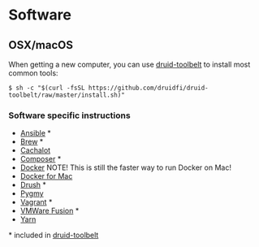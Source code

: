 # Software

## OSX/macOS

When getting a new computer, you can use [druid-toolbelt](https://github.com/druidfi/druid-toolbelt) to install most common tools: 

```
$ sh -c "$(curl -fsSL https://github.com/druidfi/druid-toolbelt/raw/master/install.sh)"
```

### Software specific instructions

- [Ansible](ansible.md) \*
- [Brew](brew.md) \*
- [Cachalot](cachalot.md) 
- [Composer](dcomposer.md) \*
- [Docker](docker.md) NOTE! This is still the faster way to run Docker on Mac!
- [Docker for Mac](docker_for_mac.md)
- [Drush](drush.md) \*
- [Pygmy](pygmy.md)
- [Vagrant](vagrant.md) \*
- [VMWare Fusion](vmware_fusion.md) \*
- [Yarn](yarn.md)

\* included in [druid-toolbelt](https://github.com/druidfi/druid-toolbelt)
